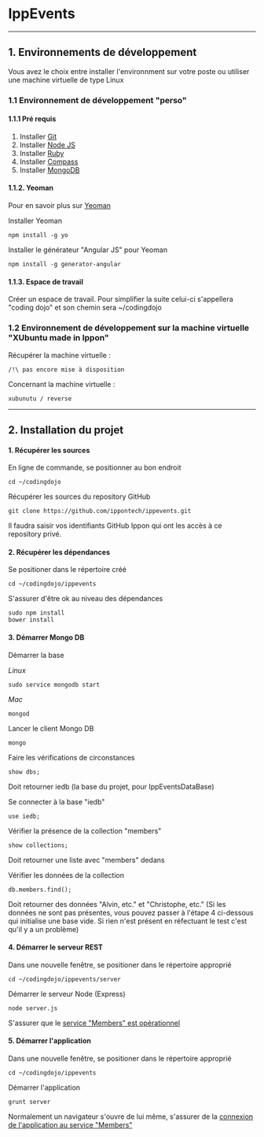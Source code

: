 
# IppEvents



***

## 1. Environnements de développement

Vous avez le choix entre installer l'environnment sur votre poste ou utiliser une machine virtuelle de type Linux

### 1.1 Environnement de développement "perso"

#### 1.1.1 Pré requis

1. Installer [Git](http://git-scm.com/)
2. Installer [Node JS](http://nodejs.org/)
3. Installer [Ruby](http://www.ruby-lang.org/fr/)
4. Installer [Compass](http://compass-style.org/install/)
5. Installer [MongoDB](http://www.mongodb.org/)

#### 1.1.2. Yeoman

Pour en savoir plus sur [Yeoman](http://yeoman.io/)

Installer Yeoman

	npm install -g yo
	
Installer le générateur "Angular JS" pour Yeoman 

	npm install -g generator-angular 

#### 1.1.3. Espace de travail

Créer un espace de travail. Pour simplifier la suite celui-ci s'appellera "coding dojo" et son chemin sera ~/codingdojo


### 1.2 Environnement de développement sur la machine virtuelle "XUbuntu made in Ippon"

Récupérer la machine virtuelle : 

`/!\ pas encore mise à disposition`

Concernant la machine virtuelle :

`xubunutu / reverse`

***

## 2. Installation du projet

#### 1. Récupérer les sources

En ligne de commande, se positionner au bon endroit

	cd ~/codingdojo
	
Récupérer les sources du repository GitHub

	git clone https://github.com/ippontech/ippevents.git

Il faudra saisir vos identifiants GitHub Ippon qui ont les accès à ce repository privé.

#### 2. Récupérer les dépendances

Se positioner dans le répertoire créé

	cd ~/codingdojo/ippevents

S'assurer d'être ok au niveau des dépendances

	sudo npm install
	bower install
	
#### 3. Démarrer Mongo DB

Démarrer la base

*Linux*
	
	sudo service mongodb start
	
*Mac*
	
	mongod
	
	
Lancer le client Mongo DB

	mongo
	
Faire les vérifications de circonstances

	show dbs;
	
Doit retourner iedb (la base du projet, pour IppEventsDataBase)

Se connecter à la base "iedb"

	use iedb;
	
Vérifier la présence de la collection "members"

	show collections;

Doit retourner une liste avec "members" dedans	
	
Vérifier les données de la collection

	db.members.find();
	
Doit retourner des données "Alvin, etc." et "Christophe, etc."
(Si les données ne sont pas présentes, vous pouvez passer à l'étape 4 ci-dessous qui initialise une base vide. Si rien n'est présent en réfectuant le test c'est qu'il y a un problème)
	
#### 4. Démarrer le serveur REST

Dans une nouvelle fenêtre, se positioner dans le répertoire approprié

	cd ~/codingdojo/ippevents/server
	
Démarrer le serveur Node (Express)

	node server.js

S'assurer que le [service "Members" est opérationnel](http://localhost:3000/members)

#### 5. Démarrer l'application

Dans une nouvelle fenêtre, se positioner dans le répertoire approprié

	cd ~/codingdojo/ippevents
	
Démarrer l'application

	grunt server

Normalement un navigateur s'ouvre de lui même, s'assurer de la [connexion de l'application au service "Members"](http://localhost:9000/#/team)
